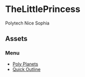 # TheLittlePrincess
Polytech Nice Sophia

## Assets

### Menu
- [Poly Planets](https://assetstore.unity.com/packages/3d/poly-planets-34894)
- [Quick Outline](https://assetstore.unity.com/packages/tools/particles-effects/quick-outline-115488)
